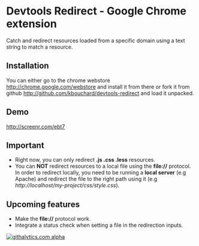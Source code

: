 Devtools Redirect - Google Chrome extension
===============================

Catch and redirect resources loaded from a specific domain  using a text string to match a resource.

Installation
---------------------
You can either go to the chrome webstore http://chrome.google.com/webstore and install it from there or fork it from github http://github.com/kbouchard/devtools-redirect and load it unpacked.

Demo
---------------------
http://screenr.com/ebt7

Important
---------------------
- Right now, you can only redirect **.js .css .less** resources.
- You can **NOT** redirect resources to a local file using the **file://** protocol. In order to redirect locally, you need to be running a **local server** (e.g Apache) and redirect the file to the right path using it (e.g *http://localhost/my-project/css/style.css*).


Upcoming features
---------------------
- Make the **file://** protocol work.
- Integrate a status check when setting a file in the redirection inputs.


[![githalytics.com alpha](https://cruel-carlota.pagodabox.com/53371b8038403906d6d9e528178991f4 "githalytics.com")](http://githalytics.com/kbouchard/boris)
